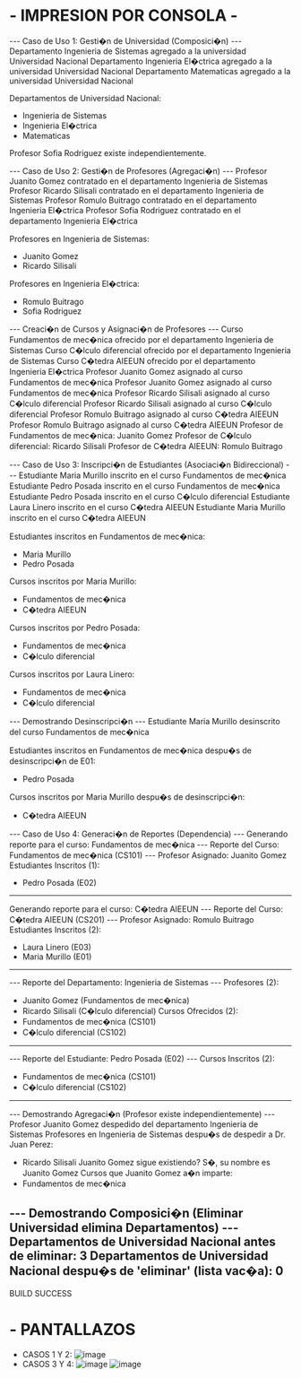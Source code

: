 # - IMPRESION POR CONSOLA -
--- Caso de Uso 1: Gesti�n de Universidad (Composici�n) ---
Departamento Ingenieria de Sistemas agregado a la universidad Universidad Nacional
Departamento Ingenieria El�ctrica agregado a la universidad Universidad Nacional
Departamento Matematicas agregado a la universidad Universidad Nacional

Departamentos de Universidad Nacional:
- Ingenieria de Sistemas
- Ingenieria El�ctrica
- Matematicas

Profesor Sofia Rodriguez existe independientemente.

--- Caso de Uso 2: Gesti�n de Profesores (Agregaci�n) ---
Profesor Juanito Gomez contratado en el departamento Ingenieria de Sistemas
Profesor Ricardo Silisali contratado en el departamento Ingenieria de Sistemas
Profesor Romulo Buitrago contratado en el departamento Ingenieria El�ctrica
Profesor Sofia Rodriguez contratado en el departamento Ingenieria El�ctrica

Profesores en Ingenieria de Sistemas:
- Juanito Gomez
- Ricardo Silisali

Profesores en Ingenieria El�ctrica:
- Romulo Buitrago
- Sofia Rodriguez

--- Creaci�n de Cursos y Asignaci�n de Profesores ---
Curso Fundamentos de mec�nica ofrecido por el departamento Ingenieria de Sistemas
Curso C�lculo diferencial ofrecido por el departamento Ingenieria de Sistemas
Curso C�tedra AIEEUN ofrecido por el departamento Ingenieria El�ctrica
Profesor Juanito Gomez asignado al curso Fundamentos de mec�nica
Profesor Juanito Gomez asignado al curso Fundamentos de mec�nica
Profesor Ricardo Silisali asignado al curso C�lculo diferencial
Profesor Ricardo Silisali asignado al curso C�lculo diferencial
Profesor Romulo Buitrago asignado al curso C�tedra AIEEUN
Profesor Romulo Buitrago asignado al curso C�tedra AIEEUN
Profesor de Fundamentos de mec�nica: Juanito Gomez
Profesor de C�lculo diferencial: Ricardo Silisali
Profesor de C�tedra AIEEUN: Romulo Buitrago

--- Caso de Uso 3: Inscripci�n de Estudiantes (Asociaci�n Bidireccional) ---
Estudiante Maria Murillo inscrito en el curso Fundamentos de mec�nica
Estudiante Pedro Posada inscrito en el curso Fundamentos de mec�nica
Estudiante Pedro Posada inscrito en el curso C�lculo diferencial
Estudiante Laura Linero inscrito en el curso C�tedra AIEEUN
Estudiante Maria Murillo inscrito en el curso C�tedra AIEEUN

Estudiantes inscritos en Fundamentos de mec�nica:
- Maria Murillo
- Pedro Posada

Cursos inscritos por Maria Murillo:
- Fundamentos de mec�nica
- C�tedra AIEEUN

Cursos inscritos por Pedro Posada:
- Fundamentos de mec�nica
- C�lculo diferencial

Cursos inscritos por Laura Linero:
- Fundamentos de mec�nica
- C�lculo diferencial

--- Demostrando Desinscripci�n ---
Estudiante Maria Murillo desinscrito del curso Fundamentos de mec�nica

Estudiantes inscritos en Fundamentos de mec�nica despu�s de desinscripci�n de E01:
- Pedro Posada

Cursos inscritos por Maria Murillo despu�s de desinscripci�n:
- C�tedra AIEEUN

--- Caso de Uso 4: Generaci�n de Reportes (Dependencia) ---
Generando reporte para el curso: Fundamentos de mec�nica
--- Reporte del Curso: Fundamentos de mec�nica (CS101) ---
Profesor Asignado: Juanito Gomez
Estudiantes Inscritos (1):
  - Pedro Posada (E02)
----------------------------------------------
Generando reporte para el curso: C�tedra AIEEUN
--- Reporte del Curso: C�tedra AIEEUN (CS201) ---
Profesor Asignado: Romulo Buitrago
Estudiantes Inscritos (2):
  - Laura Linero (E03)
  - Maria Murillo (E01)
----------------------------------------------

--- Reporte del Departamento: Ingenieria de Sistemas ---
Profesores (2):
  - Juanito Gomez (Fundamentos de mec�nica)
  - Ricardo Silisali (C�lculo diferencial)
Cursos Ofrecidos (2):
  - Fundamentos de mec�nica (CS101)
  - C�lculo diferencial (CS102)
-------------------------------------------------

--- Reporte del Estudiante: Pedro Posada (E02) ---
Cursos Inscritos (2):
  - Fundamentos de mec�nica (CS101)
  - C�lculo diferencial (CS102)
--------------------------------------------------

--- Demostrando Agregaci�n (Profesor existe independientemente) ---
Profesor Juanito Gomez despedido del departamento Ingenieria de Sistemas
Profesores en Ingenieria de Sistemas despu�s de despedir a Dr. Juan Perez:
- Ricardo Silisali
Juanito Gomez sigue existiendo? S�, su nombre es Juanito Gomez
Cursos que Juanito Gomez a�n imparte: 
- Fundamentos de mec�nica

--- Demostrando Composici�n (Eliminar Universidad elimina Departamentos) ---
Departamentos de Universidad Nacional antes de eliminar: 3
Departamentos de Universidad Nacional despu�s de 'eliminar' (lista vac�a): 0
------------------------------------------------------------------------
BUILD SUCCESS

# - PANTALLAZOS
* CASOS 1 Y 2:
![image](https://github.com/user-attachments/assets/48135c75-5e8f-4113-993d-6168b2886eea)
* CASOS 3 Y 4:
![image](https://github.com/user-attachments/assets/2e081cc8-6a60-478e-a9f7-2c90e3946032)
![image](https://github.com/user-attachments/assets/7f51a16e-2d59-453a-a4da-6a7caa524827)



